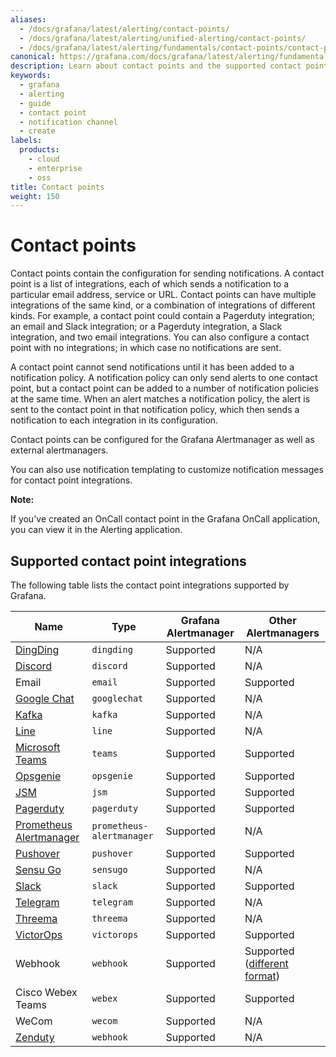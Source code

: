 ```yaml
---
aliases:
  - /docs/grafana/latest/alerting/contact-points/
  - /docs/grafana/latest/alerting/unified-alerting/contact-points/
  - /docs/grafana/latest/alerting/fundamentals/contact-points/contact-point-types/
canonical: https://grafana.com/docs/grafana/latest/alerting/fundamentals/contact-points/
description: Learn about contact points and the supported contact point integrations
keywords:
  - grafana
  - alerting
  - guide
  - contact point
  - notification channel
  - create
labels:
  products:
    - cloud
    - enterprise
    - oss
title: Contact points
weight: 150
---
```


# Contact points

Contact points contain the configuration for sending notifications. A contact point is a list of integrations, each of which sends a notification to a particular email address, service or URL. Contact points can have multiple integrations of the same kind, or a combination of integrations of different kinds. For example, a contact point could contain a Pagerduty integration; an email and Slack integration; or a Pagerduty integration, a Slack integration, and two email integrations. You can also configure a contact point with no integrations; in which case no notifications are sent.

A contact point cannot send notifications until it has been added to a notification policy. A notification policy can only send alerts to one contact point, but a contact point can be added to a number of notification policies at the same time. When an alert matches a notification policy, the alert is sent to the contact point in that notification policy, which then sends a notification to each integration in its configuration.

Contact points can be configured for the Grafana Alertmanager as well as external alertmanagers.

You can also use notification templating to customize notification messages for contact point integrations.

**Note:**

If you've created an OnCall contact point in the Grafana OnCall application, you can view it in the Alerting application.

## Supported contact point integrations

The following table lists the contact point integrations supported by Grafana.

| Name                                                              | Type                      | Grafana Alertmanager | Other Alertmanagers                                                                                      |
|-------------------------------------------------------------------|---------------------------|----------------------|----------------------------------------------------------------------------------------------------------|
| [DingDing](https://www.dingtalk.com/en)                           | `dingding`                | Supported            | N/A                                                                                                      |
| [Discord](https://discord.com/)                                   | `discord`                 | Supported            | N/A                                                                                                      |
| Email                                                             | `email`                   | Supported            | Supported                                                                                                |
| [Google Chat](https://chat.google.com/)                           | `googlechat`              | Supported            | N/A                                                                                                      |
| [Kafka](https://kafka.apache.org/)                                | `kafka`                   | Supported            | N/A                                                                                                      |
| [Line](https://line.me/en/)                                       | `line`                    | Supported            | N/A                                                                                                      |
| [Microsoft Teams](https://teams.microsoft.com/)                   | `teams`                   | Supported            | Supported                                                                                                |
| [Opsgenie](https://atlassian.com/opsgenie/)                       | `opsgenie`                | Supported            | Supported                                                                                                |
| [JSM](https://www.atlassian.com/software/jira/service-management) | `jsm`                     | Supported            | Supported                                                                                                |
| [Pagerduty](https://www.pagerduty.com/)                           | `pagerduty`               | Supported            | Supported                                                                                                |
| [Prometheus Alertmanager](https://prometheus.io)                  | `prometheus-alertmanager` | Supported            | N/A                                                                                                      |
| [Pushover](https://pushover.net/)                                 | `pushover`                | Supported            | Supported                                                                                                |
| [Sensu Go](https://docs.sensu.io/sensu-go/)                       | `sensugo`                 | Supported            | N/A                                                                                                      |
| [Slack](https://slack.com/)                                       | `slack`                   | Supported            | Supported                                                                                                |
| [Telegram](https://telegram.org/)                                 | `telegram`                | Supported            | N/A                                                                                                      |
| [Threema](https://threema.ch/)                                    | `threema`                 | Supported            | N/A                                                                                                      |
| [VictorOps](https://help.victorops.com/)                          | `victorops`               | Supported            | Supported                                                                                                |
| Webhook                                                           | `webhook`                 | Supported            | Supported ([different format](https://prometheus.io/docs/alerting/latest/configuration/#webhook_config)) |
| Cisco Webex Teams                                                 | `webex`                   | Supported            | Supported                                                                                                |
| WeCom                                                             | `wecom`                   | Supported            | N/A                                                                                                      |
| [Zenduty](https://www.zenduty.com/)                               | `webhook`                 | Supported            | N/A                                                                                                      |
